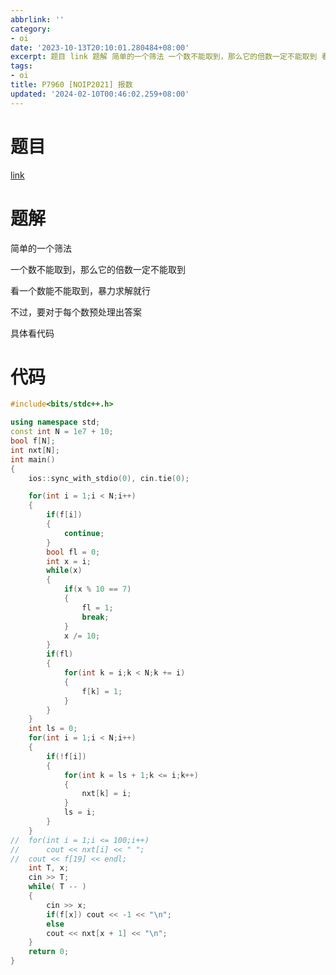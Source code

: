 ```yaml
---
abbrlink: ''
category:
- oi
date: '2023-10-13T20:10:01.280484+08:00'
excerpt: 题目 link 题解 简单的一个筛法 一个数不能取到，那么它的倍数一定不能取到 看一个数能不能取到，暴力求解就行 不过，要对于每个数预处理出答案 具体看代码 ...
tags:
- oi
title: P7960 [NOIP2021] 报数
updated: '2024-02-10T00:46:02.259+08:00'
---
```

# 题目

[link](https://www.luogu.com.cn/problem/P7960)

# 题解

简单的一个筛法

一个数不能取到，那么它的倍数一定不能取到

看一个数能不能取到，暴力求解就行

不过，要对于每个数预处理出答案

具体看代码

# 代码

```cpp
#include<bits/stdc++.h>

using namespace std;
const int N = 1e7 + 10;
bool f[N];
int nxt[N];
int main()
{
	ios::sync_with_stdio(0), cin.tie(0);

	for(int i = 1;i < N;i++)
	{
		if(f[i])
		{
			continue;
		}
		bool fl = 0;
		int x = i;
		while(x)
		{
			if(x % 10 == 7)
			{
				fl = 1;
				break;
			}
			x /= 10;
		}
		if(fl)
		{
			for(int k = i;k < N;k += i)
			{
				f[k] = 1;
			}
		}
	}
	int ls = 0;
	for(int i = 1;i < N;i++)
	{
		if(!f[i])
		{
			for(int k = ls + 1;k <= i;k++)
			{
				nxt[k] = i;
			}
			ls = i;
		}
	}
//	for(int i = 1;i <= 100;i++)
//		cout << nxt[i] << " "; 
//	cout << f[19] << endl;
	int T, x;
	cin >> T;
	while( T -- )
	{
		cin >> x;
		if(f[x]) cout << -1 << "\n";
		else
		cout << nxt[x + 1] << "\n";
	}
	return 0;
}
```
